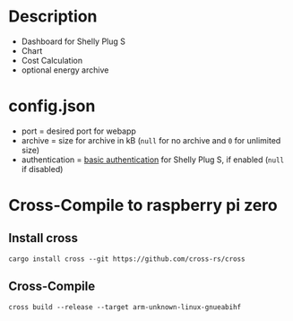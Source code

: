 # Description

- Dashboard for Shelly Plug S
- Chart
- Cost Calculation
- optional energy archive
# config.json

- port = desired port for webapp
- archive = size for archive in kB (`null` for no archive and `0` for unlimited size)
- authentication = [basic authentication](https://de.wikipedia.org/wiki/HTTP-Authentifizierung#Basic_Authentication) for Shelly Plug S, if enabled (`null` if disabled)


# Cross-Compile to raspberry pi zero

## Install cross
`cargo install cross --git https://github.com/cross-rs/cross`
## Cross-Compile
`cross build --release --target arm-unknown-linux-gnueabihf`